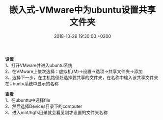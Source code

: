 ﻿---
layout: post
title:  "嵌入式-VMware中为ubuntu设置共享文件夹"
date:   2018-10-29 19:30:00 +0200
categories: 嵌入式
---

**设置**  
1、打开VMware并进入ubuntu系统  
2、在VMware上依次选择：虚拟机(M)->设置->选项->共享文件夹->添加  
3、选择下一步，在主机路径处选择要共享的文件夹，在名称中输入该共享文件夹在Ubuntu系统中显示的名称  

**查看**  
1、在ubunttu中选择file  
2、然后选择Devices目录下的computer  
3、进入mnt/hgfs目录就会看见刚才设置的文件夹名称  
